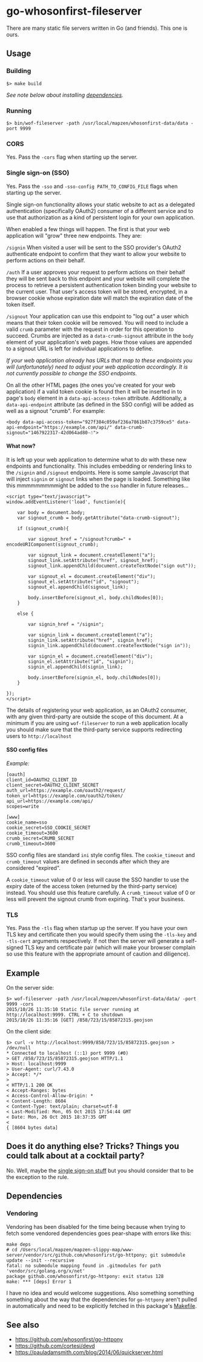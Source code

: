 # go-whosonfirst-fileserver

There are many static file servers written in Go (and friends). This one is ours.

## Usage

### Building

```
$> make build
```

_See note below about installing [dependencies](#dependencies)._

### Running

```
$> bin/wof-fileserver -path /usr/local/mapzen/whosonfirst-data/data -port 9999
```

### CORS

Yes. Pass the `-cors` flag when starting up the server.

### Single sign-on (SSO)

Yes. Pass the `-sso` and `-sso-config PATH_TO_CONFIG_FILE` flags when starting up the server.

Single sign-on functionality allows your static website to act as a delegated authentication (specifically OAuth2) consumer of a different service and to use that authorization as a kind of persistent login for your own application.

When enabled a few things will happen. The first is that your web application will "grow" three new endpoints. They are:

`/signin` When visited a user will be sent to the SSO provider's OAuth2 authenticate endpoint to confirm that they want to allow your website to perform actions on their behalf.

`/auth` If a user approves your request to perform actions on their behalf they will be sent back to this endpoint and your website will complete the process to retrieve a persistent authentication token binding your website to the current user. That user's access token will be stored, encrypted, in a browser cookie whose expiration date will match the expiration date of the token itself.

`/signout` Your application can use this endpoint to "log out" a user which means that their token cookie will be removed. You will need to include a valid `crumb` parameter with the request in order for this operation to succeed. Crumbs are injected as a `data-crumb-signout` attribute in the `body` element of your application's web pages. How those values are appended to a signout URL is left for individual applications to define.

_If your web application already has URLs that map to these endpoints you will (unfortunately) need to adjust your web application accordingly. It is not currently possible to change the SSO endpoints._

On all the other HTML pages (the ones you've created for your web application) if a valid token cookie is found then it will be inserted in to page's `body` element in a `data-api-access-token` attribute. Additionally, a `data-api-endpoint` attribute (as defined in the SSO config) will be added as well as a signout "crumb". For example:

```
<body data-api-access-token="927f384c059af236a7861b87c3759ce5" data-api-endpoint="https://example.com/api/" data-crumb-signout="1467922317-42d064ad80-☃">
```

#### What now?

It is left up your web application to determine what to _do_ with these new endpoints and functionality. This includes embedding or rendering links to the `/signin` and `/signout` endpoints. Here is some sample Javascript that will inject `signin` or `signout` links when the page is loaded. Something like this mmmmmmmmmight be added to the `sso` handler in future releases...

```
<script type="text/javascript">  
window.addEventListener('load', function(e){

	var body = document.body;
	var signout_crumb = body.getAttribute("data-crumb-signout");

	if (signout_crumb){

		var signout_href = "/signout?crumb=" + encodeURIComponent(signout_crumb);

		var signout_link = document.createElement("a");
		signout_link.setAttribute("href", signout_href);
		signout_link.appendChild(document.createTextNode("sign out"));

		var signout_el = document.createElement("div");
		signout_el.setAttribute("id", "signout");
		signout_el.appendChild(signout_link);

		body.insertBefore(signout_el, body.childNodes[0]);
	}

	else {

		var signin_href = "/signin";

		var signin_link = document.createElement("a");
		signin_link.setAttribute("href", signin_href);
		signin_link.appendChild(document.createTextNode("sign in"));

		var signin_el = document.createElement("div");
		signin_el.setAttribute("id", "signin");
		signin_el.appendChild(signin_link);

		body.insertBefore(signin_el, body.childNodes[0]);
	}

});
</script>
```

The details of registering your web application, as an OAuth2 consumer, with any given third-party are outside the scope of this document. At a minimum if you are using `wof-fileserver` to run a web application locally you should make sure that the third-party service supports redirecting users to `http://localhost`

#### SSO config files

_Example:_

```
[oauth]
client_id=OAUTH2_CLIENT_ID
client_secret=OAUTH2_CLIENT_SECRET
auth_url=https://example.com/oauth2/request/
token_url=https://example.com/oauth2/token/
api_url=https://example.com/api/
scopes=write

[www]
cookie_name=sso
cookie_secret=SSO_COOKIE_SECRET
cookie_timeout=3600
crumb_secret=CRUMB_SECRET
crumb_timeout=3600
```

SSO config files are standard `ini` style config files. The `cookie_timeout` and `crumb_timeout` values are defined in seconds after which they are considered "expired". 

A `cookie_timeout` value of 0 or less will cause the SSO handler to use the expiry date of the access token (returned by the third-party service) instead. You should use this feature carefully. A `crumb_timeout` value of 0 or less will prevent the signout crumb from expiring. That's your business.

### TLS

Yes. Pass the `-tls` flag when startup up the server. If you have your own TLS key and certificate then you would specify them using the `-tls-key` and `-tls-cert` arguments respectively. If not then the server will generate a self-signed TLS key and certificate pair (which will make your browser complain so use this feature with the appropriate amount of caution and diligence).

## Example

On the server side:

```
$> wof-fileserver -path /usr/local/mapzen/whosonfirst-data/data/ -port 9999 -cors
2015/10/26 11:35:10 Static file server running at http://localhost:9999. CTRL + C to shutdown
2015/10/26 11:35:16 [GET] /858/723/15/85872315.geojson
```

On the client side:

```
$> curl -v http://localhost:9999/858/723/15/85872315.geojson > /dev/null
* Connected to localhost (::1) port 9999 (#0)
> GET /858/723/15/85872315.geojson HTTP/1.1
> Host: localhost:9999
> User-Agent: curl/7.43.0
> Accept: */*
> 
< HTTP/1.1 200 OK
< Accept-Ranges: bytes
< Access-Control-Allow-Origin: *
< Content-Length: 8604
< Content-Type: text/plain; charset=utf-8
< Last-Modified: Mon, 05 Oct 2015 17:54:44 GMT
< Date: Mon, 26 Oct 2015 18:37:35 GMT
< 
{ [8604 bytes data]
```

## Does it do anything else? Tricks? Things you could talk about at a cocktail party?

No. Well, maybe the [single sign-on stuff](https://github.com/whosonfirst/go-whosonfirst-fileserver/blob/master/README.md#single-sign-on-sso) but you should consider that to be the exception to the rule.

## Dependencies

### Vendoring

Vendoring has been disabled for the time being because when trying to fetch some vendored dependencies goes pear-shape with errors like this:

```
make deps
# cd /Users/local/mapzen/mapzen-slippy-map/www-server/vendor/src/github.com/whosonfirst/go-httpony; git submodule update --init --recursive
fatal: no submodule mapping found in .gitmodules for path 'vendor/src/golang.org/x/net'
package github.com/whosonfirst/go-httpony: exit status 128
make: *** [deps] Error 1
```

I have no idea and would welcome suggestions. Also something something something about the way that the dependencies for `go-httpony` aren't pulled in automatically and need to be explicitly fetched in this package's [Makefile](Makefile).

## See also

* https://github.com/whosonfirst/go-httpony
* https://github.com/cortesi/devd
* https://pauladamsmith.com/blog/2014/06/quickserver.html
